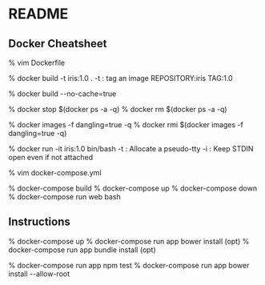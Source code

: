 # README

## Docker Cheatsheet

  % vim Dockerfile

  % docker build -t iris:1.0 .
  -t : tag an image REPOSITORY:iris TAG:1.0

  % docker build --no-cache=true

  % docker stop $(docker ps -a -q)
  % docker rm $(docker ps -a -q)

  % docker images -f dangling=true -q
  % docker rmi $(docker images -f dangling=true -q)

  % docker run -it iris:1.0 bin/bash
  -t : Allocate a pseudo-tty
  -i : Keep STDIN open even if not attached

  % vim docker-compose.yml

  % docker-compose build
  % docker-compose up
  % docker-compose down
  % docker-compose run web bash

## Instructions

  % docker-compose up
  % docker-compose run app bower install (opt)
  % docker-compose run app bundle install (opt)

  % docker-compose run app npm test
  % docker-compose run app bower install --allow-root
